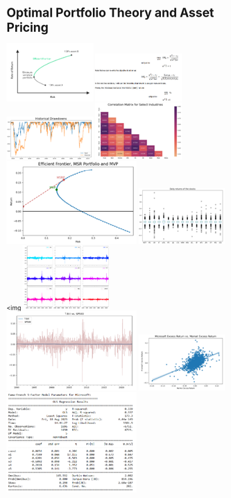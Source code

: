# Optimal Portfolio Theory and Asset Pricing



<img src="https://github.com/MohsenM-Git/Asset_pricing/blob/main/ef.png" width="200"/> <img src="https://github.com/MohsenM-Git/Asset_pricing/blob/main/pr.png" width="200"/> 
<img src="https://github.com/MohsenM-Git/Asset_pricing/blob/main/dd.png" width="200"/> <img src="https://github.com/MohsenM-Git/Asset_pricing/blob/main/crr.png" width="200"/> 
<img src="https://github.com/MohsenM-Git/Asset_pricing/blob/main/msr.png" width="300"/> <img src="https://github.com/MohsenM-Git/Asset_pricing/blob/main/bp.png" width="200"/> <img 
<img src="https://github.com/MohsenM-Git/Asset_pricing/blob/main/rets.png" width="200"/> <img src="https://github.com/MohsenM-Git/Asset_pricing/blob/main/tb-sp500.png" width="300"/>
<img src="https://github.com/MohsenM-Git/Asset_pricing/blob/main/reg-1.png" width="200"/> <img src="https://github.com/MohsenM-Git/Asset_pricing/blob/main/reg-2.png" width="300"/>
